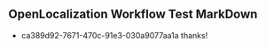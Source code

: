 ## OpenLocalization Workflow Test MarkDown
* ca389d92-7671-470c-91e3-030a9077aa1a thanks!

<!--HONumber=Aug16_HO4-->


